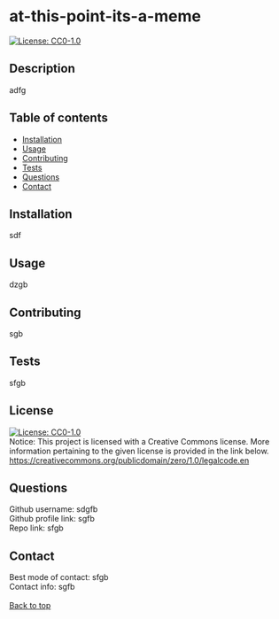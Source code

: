 
# at-this-point-its-a-meme
[![License: CC0-1.0](https://img.shields.io/badge/License-CC0_1.0-lightgrey.svg)](http://creativecommons.org/publicdomain/zero/1.0/)

## Description
adfg

## Table of contents
- [Installation](#installation)
- [Usage](#usage)
- [Contributing](#contributing)
- [Tests](#tests)
- [Questions](#questions)
- [Contact](#contact)

## Installation
sdf

## Usage
dzgb

## Contributing
sgb

## Tests
sfgb

## License
[![License: CC0-1.0](https://img.shields.io/badge/License-CC0_1.0-lightgrey.svg)](http://creativecommons.org/publicdomain/zero/1.0/) <br/>
Notice: This project is licensed with a Creative Commons license. More information pertaining to the given license is provided in the link below. <br/>
https://creativecommons.org/publicdomain/zero/1.0/legalcode.en



## Questions
Github username: sdgfb <br/>
Github profile link: sgfb <br/>
Repo link: sfgb

## Contact
Best mode of contact: sfgb <br/>
Contact info: sgfb <br/>
<br/>
[Back to top](#at-this-point-its-a-meme)
